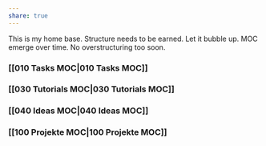 ```yaml
---
share: true
---
```



This is my home base. Structure needs to be earned. Let it bubble up. MOC emerge over time. No overstructuring too soon.


### [[010 Tasks MOC|010 Tasks MOC]]
### [[030 Tutorials MOC|030 Tutorials MOC]]
### [[040 Ideas MOC|040 Ideas MOC]]

### [[100 Projekte MOC|100 Projekte MOC]]